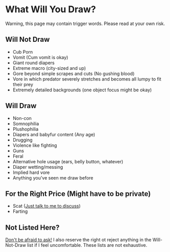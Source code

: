 # What Will You Draw?

Warning, this page may contain trigger words. Please read at your own risk.

## Will Not Draw

- Cub Porn
- Vomit (Cum vomit is okay)
- Giant round diapers
- Extreme macro (city-sized and up)
- Gore beyond simple scrapes and cuts (No gushing blood)
- Vore in which predator severely stretches and becomes all lumpy to fit their prey
- Extremely detailed backgrounds (one object focus might be okay)

## Will Draw

- Non-con
- Somnophilia
- Plushophilia
- Diapers and babyfur content (Any age)
- Drugging
- Violence like fighting
- Guns
- Feral
- Alternative hole usage (ears, belly button, whatever)
- Diaper wetting/messing
- Implied hard vore
- Anything you've seen me draw before

## For the Right Price (Might have to be private)

- Scat ([Just talk to me to discuss](/contact))
- Farting

## Not Listed Here?

[Don't be afraid to ask!](/contact) I also reserve the right ot reject anything in the Will-Not-Draw list if I feel uncomfortable. These lists are not exhaustive.
